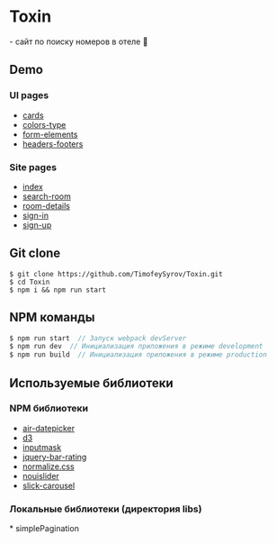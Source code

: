 # Toxin
<p>- сайт по поиску номеров в отеле 🏦</p>

## Demo
<h3>UI pages</h3>

* <a href="https://timofeysyrov.github.io/Toxin/cards.html">cards</a>
* <a href="https://timofeysyrov.github.io/Toxin/colors-type.html">colors-type</a>
* <a href="https://timofeysyrov.github.io/Toxin/form-elements.html">form-elements</a>
* <a href="https://timofeysyrov.github.io/Toxin/headers-footers.html">headers-footers</a>
<h3>Site pages</h3>

* <a href="https://timofeysyrov.github.io/Toxin/">index</a>
* <a href="https://timofeysyrov.github.io/Toxin/search-room.html">search-room</a>
* <a href="https://timofeysyrov.github.io/Toxin/room-details.html">room-details</a>
* <a href="https://timofeysyrov.github.io/Toxin/sign-in.html">sign-in</a>
* <a href="https://timofeysyrov.github.io/Toxin/sign-up.html">sign-up</a>

## Git clone
```
$ git clone https://github.com/TimofeySyrov/Toxin.git
$ cd Toxin
$ npm i && npm run start
```

## NPM команды
```js
$ npm run start  // Запуск webpack devServer
$ npm run dev  // Инициализация приложения в режиме development
$ npm run build  // Инициализация приложения в режиме production
```

## Используемые библиотеки
<h3>NPM библиотеки</h3>

* <a href="https://github.com/t1m0n/air-datepicker">air-datepicker</a>
* <a href="https://github.com/d3/d3">d3</a>
* <a href="https://github.com/RobinHerbots/Inputmask">inputmask</a>
* <a href="https://github.com/antennaio/jquery-bar-rating">jquery-bar-rating</a>
* <a href="https://github.com/necolas/normalize.css">normalize.css</a>
* <a href="https://github.com/leongersen/noUiSlider">nouislider</a>
* <a href="https://github.com/kenwheeler/slick">slick-carousel</a>

<h3>Локальные библиотеки (директория libs)</h3>
* <a>simplePagination</a>